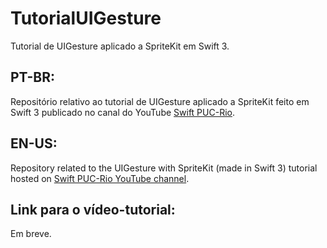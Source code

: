 # TutorialUIGesture
Tutorial de UIGesture aplicado a SpriteKit em Swift 3.

## PT-BR:
Repositório relativo ao tutorial de UIGesture aplicado a SpriteKit feito em Swift 3 publicado no canal do YouTube [Swift PUC-Rio](https://www.youtube.com/channel/UCWb9EHguiXaEvLcGZiydIqA).

## EN-US:
Repository related to the UIGesture with SpriteKit (made in Swift 3) tutorial hosted on [Swift PUC-Rio YouTube channel](https://www.youtube.com/channel/UCWb9EHguiXaEvLcGZiydIqA).

## Link para o vídeo-tutorial:
Em breve.
